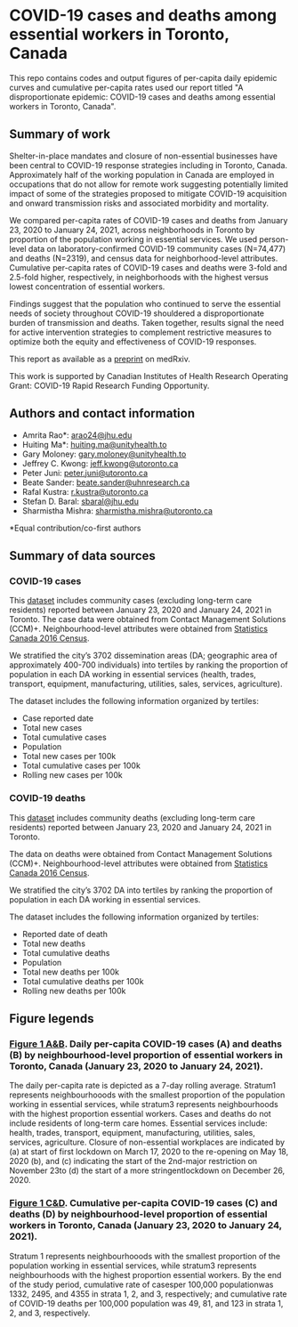 # COVID-19 cases and deaths among essential workers in Toronto, Canada
This repo contains codes and output figures of per-capita daily epidemic curves and cumulative per-capita rates used our report titled "A disproportionate epidemic: COVID-19 cases and deaths among essential workers in Toronto, Canada".

## Summary of work
Shelter-in-place mandates and closure of non-essential businesses have been central to COVID-19 response strategies including in Toronto, Canada. Approximately half of the working population in Canada are employed in occupations that do not allow for remote work suggesting potentially limited impact of some of the strategies proposed to mitigate COVID-19 acquisition and onward transmission risks and associated morbidity and mortality. 

We compared per-capita rates of COVID-19 cases and deaths from January 23, 2020 to January 24, 2021, across neighborhoods in Toronto by proportion of the population working in essential services. We used person-level data on laboratory-confirmed COVID-19 community cases (N=74,477) and deaths (N=2319), and census data for neighborhood-level attributes. Cumulative per-capita rates of COVID-19 cases and deaths were 3-fold and 2.5-fold higher, respectively, in neighborhoods with the highest versus lowest concentration of essential workers. 

Findings suggest that the population who continued to serve the essential needs of society throughout COVID-19 shouldered a disproportionate burden of transmission and deaths. Taken together, results signal the need for active intervention strategies to complement restrictive measures to optimize both the equity and effectiveness of COVID-19 responses.

This report as available as a [preprint](https://www.medrxiv.org/content/10.1101/2021.02.15.21251572v1.full-text) on medRxiv.

This work is supported by Canadian Institutes of Health Research Operating Grant: COVID-19 Rapid Research Funding Opportunity.

## Authors and contact information
* Amrita Rao*: [arao24@jhu.edu](mailto:arao24@jhu.edu)
* Huiting Ma*: [huiting.ma@unityhealth.to](mailto:huiting.ma@unityhealth.to)
* Gary Moloney: [gary.moloney@unityhealth.to](mailto:gary.moloney@unityhealth.to)
* Jeffrey C. Kwong: [jeff.kwong@utoronto.ca](mailto:jeff.kwong@utoronto.ca)
* Peter Juni: [peter.juni@utoronto.ca](mailto:peter.juni@utoronto.ca)
* Beate Sander: [beate.sander@uhnresearch.ca](mailto:beate.sander@uhnresearch.ca)
* Rafal Kustra: [r.kustra@utoronto.ca](mailto:r.kustra@utoronto.ca)
* Stefan D. Baral: [sbaral@jhu.edu](mailto:sbaral@jhu.edu)
* Sharmistha Mishra: [sharmistha.mishra@utoronto.ca](mailto:sharmistha.mishra@utoronto.ca)

*Equal contribution/co-first authors

## Summary of data sources
### COVID-19 cases
This [dataset](https://github.com/mishra-lab/cihr-multiprovince-covid-project/blob/322d928eec34d1c5fcc8097de0e423e852398688/publications/COVID%20risk%20among%20essential%20workers%20in%20Toronto/Figure1AC_cases.csv) includes community cases (excluding long-term care residents) reported between January 23, 2020 and January 24, 2021 in Toronto. The case data were obtained from Contact Management Solutions (CCM)+. Neighbourhood-level attributes were obtained from [Statistics Canada 2016 Census](https://www12.statcan.gc.ca/census-recensement/2016/dp-pd/index-eng.cfm).

We stratified the city’s 3702 dissemination areas (DA; geographic area of approximately 400-700 individuals) into tertiles by ranking the proportion of population in each DA working in essential services (health, trades, transport, equipment, manufacturing, utilities, sales, services, agriculture).

The dataset includes the following information organized by tertiles:
* Case reported date
* Total new cases
* Total cumulative cases
* Population
* Total new cases per 100k
* Total cumulative cases per 100k
* Rolling new cases per 100k

### COVID-19 deaths
This [dataset](https://github.com/mishra-lab/cihr-multiprovince-covid-project/blob/322d928eec34d1c5fcc8097de0e423e852398688/publications/COVID%20risk%20among%20essential%20workers%20in%20Toronto/Figure1BD_death.csv) includes community deaths (excluding long-term care residents) reported between January 23, 2020 and January 24, 2021 in Toronto. 

The data on deaths were obtained from Contact Management Solutions (CCM)+. Neighbourhood-level attributes were obtained from [Statistics Canada 2016 Census](https://www12.statcan.gc.ca/census-recensement/2016/dp-pd/index-eng.cfm).

We stratified the city’s 3702 DA into tertiles by ranking the proportion of population in each DA working in essential services.

The dataset includes the following information organized by tertiles:
* Reported date of death
* Total new deaths
* Total cumulative deaths
* Population
* Total new deaths per 100k
* Total cumulative deaths per 100k
* Rolling new deaths per 100k

## Figure legends
### [Figure 1 A&B](https://github.com/mishra-lab/cihr-multiprovince-covid-project/blob/4d251054a71f4bdb9ec545bfe971d68441ef89eb/publications/COVID%20risk%20among%20essential%20workers%20in%20Toronto/Figure1_Final.png). Daily per-capita COVID-19 cases (A) and deaths (B) by neighbourhood-level proportion of essential workers in Toronto, Canada (January 23, 2020 to January 24, 2021).
The daily per-capita rate is depicted as a 7-day rolling average. Stratum1 represents neighbourhooods with the smallest proportion of the population working in essential services, while stratum3 represents neighbourhoods with the highest proportion essential workers. Cases and deaths do not include residents of long-term care homes. Essential services include: health, trades, transport, equipment, manufacturing, utilities, sales, services, agriculture. Closure of non-essential workplaces are indicated by (a) at start of first lockdown on March 17, 2020 to the re-opening on May 18, 2020 (b), and (c) indicating the start of the 2nd-major restriction on November 23to (d) the start of a more stringentlockdown on December 26, 2020. 

### [Figure 1 C&D](https://github.com/mishra-lab/cihr-multiprovince-covid-project/blob/4d251054a71f4bdb9ec545bfe971d68441ef89eb/publications/COVID%20risk%20among%20essential%20workers%20in%20Toronto/Figure1_Final.png). Cumulative per-capita COVID-19 cases (C) and deaths (D) by neighbourhood-level proportion of essential workers in Toronto, Canada (January 23, 2020 to January 24, 2021).
Stratum 1 represents neighbourhooods with the smallest proportion of the population working in essential services, while stratum3 represents neighbourhoods with the highest proportion essential workers. By the end of the study period, cumulative rate of casesper 100,000 populationwas 1332, 2495, and 4355 in strata 1, 2, and 3, respectively; and cumulative rate of COVID-19 deaths per 100,000 population was 49, 81, and 123 in strata 1, 2, and 3, respectively. 


